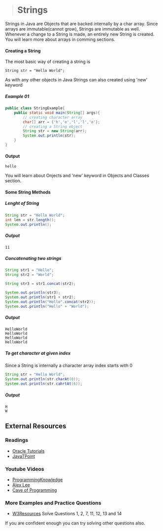 ># Strings

Strings in Java are Objects that are backed internally by a char array. Since arrays are immutable(cannot grow), Strings are immutable as well. Whenever a change to a String is made, an entirely new String is created. You will learn more about arrays in comming sections.

#### Creating a String

The most basic way of creating a string is

    String str = "Hello World";

As with any other objects in Java Strings can also created using 'new' keyword

##### Example 01

```java
public class StringExample{
    public static void main(String[] args){
        // creating character array
        char[] arr = {'h','e','l','l','o'};
        // creating a String object
        String str = new String(arr);
        System.out.println(str);
    }
}
```

#### Output

    hello

You will learn about Onjects and 'new' keyword in Objects and Classes section.

#### Some String Methods

##### Lenght of String
```java
String str = "Hello World";
int len = str.length();
System.out.println();
```
##### Output

    11

##### Concatenating two strings
```java
String str1 = "Hello";
String str2 = "World";

String str3 = str1.concat(str2);

System.out.println(str3);
System.out.println(str1 + str2);
System.out.println("Hello".concat(str2));
System.out.println("Hello" + "World");
```

##### Output

    HelloWorld
    HelloWorld
    HelloWorld
    HelloWorld


##### To get character at given index

Since a String is internally a character array index starts with 0
```java
String str = "Hello World";
System.out.println(str.charAt(0));
System.out.println(str.cahrtAt(6));
```
##### Output

    H
    W

## External Resources

### Readings

* [Oracle Tutorials](https://docs.oracle.com/javase/tutorial/java/data/strings.html)
* [JavaTPoint](https://www.javatpoint.com/java-string)

### Youtube Videos

* [ProgrammingKnowledge](https://www.youtube.com/watch?v=sliTbMkQBZ4&list=PLS1QulWo1RIbfTjQvTdj8Y6yyq4R7g-Al&index=15)
* [Alex Lee](https://www.youtube.com/watch?v=3xuJIaP3C4g&list=PL59LTecnGM1NRUyune3SxzZlYpZezK-oQ&index=4)
* [Cave of Programming](https://www.youtube.com/watch?v=p3EnEPP7SY8&list=PL9DF6E4B45C36D411&index=4)

### More Examples and Practice Questions

* [W3Resources](https://www.w3resource.com/java-exercises/string/index.php) Solve Questions 1, 2, 7, 11, 12, 13 and 14

If you are confident enough you can try solving other questions also.
